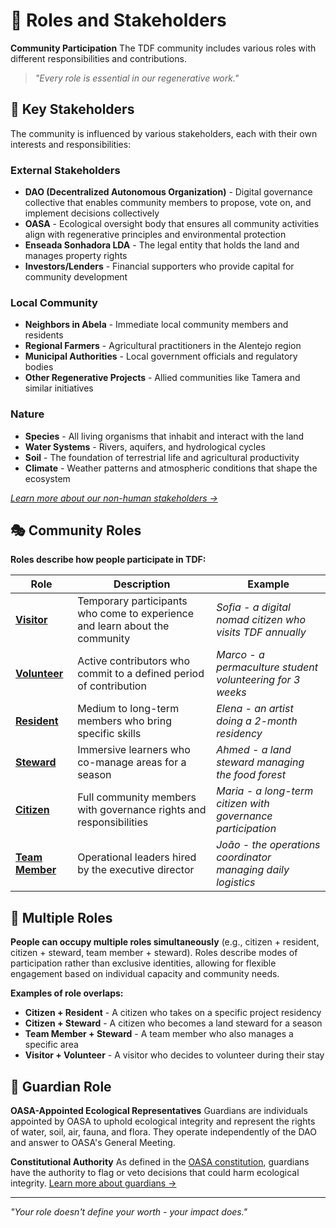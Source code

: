 # 👥 Roles and Stakeholders

**Community Participation** The TDF community includes various roles with different responsibilities and contributions.

> *"Every role is essential in our regenerative work."*

## 🌱 Key Stakeholders

The community is influenced by various stakeholders, each with their own interests and responsibilities:

### External Stakeholders
- **DAO (Decentralized Autonomous Organization)** - Digital governance collective that enables community members to propose, vote on, and implement decisions collectively
- **OASA** - Ecological oversight body that ensures all community activities align with regenerative principles and environmental protection
- **Enseada Sonhadora LDA** - The legal entity that holds the land and manages property rights
- **Investors/Lenders** - Financial supporters who provide capital for community development

### Local Community
- **Neighbors in Abela** - Immediate local community members and residents
- **Regional Farmers** - Agricultural practitioners in the Alentejo region
- **Municipal Authorities** - Local government officials and regulatory bodies
- **Other Regenerative Projects** - Allied communities like Tamera and similar initiatives

### Nature
- **Species** - All living organisms that inhabit and interact with the land
- **Water Systems** - Rivers, aquifers, and hydrological cycles
- **Soil** - The foundation of terrestrial life and agricultural productivity
- **Climate** - Weather patterns and atmospheric conditions that shape the ecosystem

*[Learn more about our non-human stakeholders →](../07_land-stewardship/README.md)*

## 🎭 Community Roles

**Roles describe how people participate in TDF:**

| Role | Description | Example |
|-----------------|-------------------|---------------------|
| **[Visitor](visitor.md)** | Temporary participants who come to experience and learn about the community | *Sofia - a digital nomad citizen who visits TDF annually* |
| **[Volunteer](volunteer.md)** | Active contributors who commit to a defined period of contribution | *Marco - a permaculture student volunteering for 3 weeks* |
| **[Resident](resident.md)** | Medium to long-term members who bring specific skills | *Elena - an artist doing a 2-month residency* |
| **[Steward](steward.md)** | Immersive learners who co-manage areas for a season | *Ahmed - a land steward managing the food forest* |
| **[Citizen](citizen.md)** | Full community members with governance rights and responsibilities | *Maria - a long-term citizen with governance participation* |
| **[Team Member](team_member.md)** | Operational leaders hired by the executive director | *João - the operations coordinator managing daily logistics* |

## 🔄 Multiple Roles

**People can occupy multiple roles simultaneously** (e.g., citizen + resident, citizen + steward, team member + steward). Roles describe modes of participation rather than exclusive identities, allowing for flexible engagement based on individual capacity and community needs.

**Examples of role overlaps:**
- **Citizen + Resident** - A citizen who takes on a specific project residency
- **Citizen + Steward** - A citizen who becomes a land steward for a season
- **Team Member + Steward** - A team member who also manages a specific area
- **Visitor + Volunteer** - A visitor who decides to volunteer during their stay

## 🌳 Guardian Role

**OASA-Appointed Ecological Representatives** Guardians are individuals appointed by OASA to uphold ecological integrity and represent the rights of water, soil, air, fauna, and flora. They operate independently of the DAO and answer to OASA's General Meeting.

**Constitutional Authority** As defined in the [OASA constitution](https://oasa.earth), guardians have the authority to flag or veto decisions that could harm ecological integrity. [Learn more about guardians →](guardian.md)

---

*"Your role doesn't define your worth - your impact does."*
